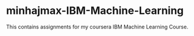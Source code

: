 # minhajmax-IBM-Machine-Learning
This contains assignments for my coursera IBM Machine Learning Course.
